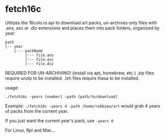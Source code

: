 # fetch16c
Utilizes the 16colo.rs api to download art packs, un-archives only files with .ans, asc or .diz extensions and places them into pack folders, organized by year:


```
path
|-- year
    |--- packName
         |--- file.ans
         |--- file.asc
         |--- file.diz
```

REQUIRED FOR UN-ARCHIVING!
(install via apt, homebrew, etc.)
.zip files require unzip to be installed. 
.lzh files require lhasa to be installed.

usage:

```./fetch16c -years [number] -path [path/to/download]```

Example: ```./fetch16c -years 4 -path /home/robbiew/art``` would grab 4 years of packs from the current year.

If you just want the current year's pack, use `-years 0`

For Linux, Rpi and Mac...


